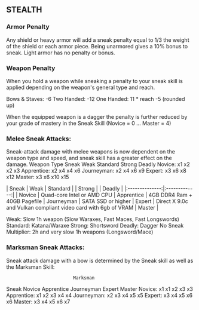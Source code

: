 ## STEALTH

### Armor Penalty
Any shield or heavy armor will add a sneak penalty equal to 1/3 the weight of the shield or each armor piece. Being unarmored gives a 10% bonus to sneak. Light armor has no penalty or bonus.

### Weapon Penalty
When you hold a weapon while sneaking a penalty to your sneak skill is applied depending on the weapon's general type and reach.

Bows & Staves: -6
Two Handed:  -12
One Handed: 11 * reach -5 (rounded up)

When the equipped weapon is a dagger the penalty is further reduced by your grade of mastery in the Sneak Skill
(Novice = 0 ... Master = 4)

### Melee Sneak Attacks:
Sneak-attack damage with melee weapons is now dependent on the weapon type and speed, and sneak skill has a greater effect on the damage.
                           Weapon Type
Sneak              Weak Standard Strong Deadly
Novice:            x1    x2      x2      x3
Apprentice:        x2    x4      x4      x6
Journeyman:        x2    x4      x6      x9
Expert:            x3    x6      x8      x12
Master:            x3    x6      x10     x15 

| Sneak    | Weak | Standard | | Strong | | Deadly |
|:--------------:|:-------------:|
| Novice | Quad-core Intel or AMD CPU
| Apprentice | 4GB DDR4 Ram  + 40GB Pagefile 
| Journeyman | SATA SSD or higher
| Expert | Direct X 9.0c and Vulkan compliant video card with 6gb of VRAM
| Master |

Weak: Slow 1h weapon (Slow Waraxes, Fast Maces, Fast Longswords)
Standard: Katana/Waraxe
Strong: Shortsword
Deadly: Dagger
No Sneak Multiplier: 2h and very slow 1h weapons (Longsword/Mace)

### Marksman Sneak Attacks:
Sneak attack damage with a bow is determined by the Sneak skill
as well as the Marksman Skill:

                             Marksman
Sneak                Novice Apprentice Journeyman Expert Master
Novice:               x1     x1         x2         x3     x3
Apprentice:           x1     x2         x3         x4     x4
Journeyman:           x2     x3         x4         x5     x5
Expert:               x3     x4         x5         x6     x6
Master:               x3     x4         x5         x6     x7
